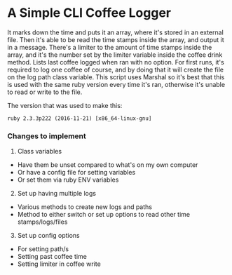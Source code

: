 # A Simple CLI Coffee Logger

  It marks down the time and puts it an array, where it's stored in an external file. Then it's able to be read the time stamps inside the array, and output it in a message.
  There's a limiter to the amount of time stamps inside the array, and it's the number set by the limiter variable inside the coffee drink method. 
  Lists last coffee logged when ran with no option.
  For first runs, it's required to log one coffee of course, and by doing that it will create the file on the log path class variable.
  This script uses Marshal so it's best that this is used with the same ruby version every time it's ran, otherwise it's unable to read or write to the file.


  The version that was used to make this:


    ruby 2.3.3p222 (2016-11-21) [x86_64-linux-gnu]

### Changes to implement
1. Class variables
  * Have them be unset compared to what's on my own computer
  * Or have a config file for setting variables
  * Or set them via ruby ENV variables

2. Set up having multiple logs
  * Various methods to create new logs and paths
  * Method to either switch or set up options to read other time stamps/logs/files

3. Set up config options
  * For setting path/s
  * Setting past coffee time
  * Setting limiter in coffee write
